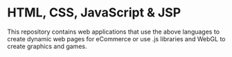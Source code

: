 # HTML, CSS, JavaScript & JSP

This repository contains web applications that use the above languages to create dynamic web pages for eCommerce or use .js libraries and WebGL to create graphics and games.
